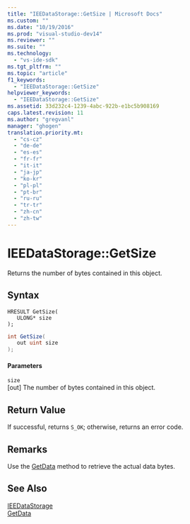 ```yaml
---
title: "IEEDataStorage::GetSize | Microsoft Docs"
ms.custom: ""
ms.date: "10/19/2016"
ms.prod: "visual-studio-dev14"
ms.reviewer: ""
ms.suite: ""
ms.technology: 
  - "vs-ide-sdk"
ms.tgt_pltfrm: ""
ms.topic: "article"
f1_keywords: 
  - "IEEDataStorage::GetSize"
helpviewer_keywords: 
  - "IEEDataStorage::GetSize"
ms.assetid: 33d232c4-1239-4abc-922b-e1bc5b908169
caps.latest.revision: 11
ms.author: "gregvanl"
manager: "ghogen"
translation.priority.mt: 
  - "cs-cz"
  - "de-de"
  - "es-es"
  - "fr-fr"
  - "it-it"
  - "ja-jp"
  - "ko-kr"
  - "pl-pl"
  - "pt-br"
  - "ru-ru"
  - "tr-tr"
  - "zh-cn"
  - "zh-tw"
---
```

# IEEDataStorage::GetSize
Returns the number of bytes contained in this object.  
  
## Syntax  
  
```cpp#  
HRESULT GetSize(  
   ULONG* size  
);  
```  
  
```c#  
int GetSize(  
   out uint size  
);  
```  
  
#### Parameters  
 `size`  
 [out] The number of bytes contained in this object.  
  
## Return Value  
 If successful, returns `S_OK`; otherwise, returns an error code.  
  
## Remarks  
 Use the [GetData](../extensibility/ieedatastorage--getdata.md) method to retrieve the actual data bytes.  
  
## See Also  
 [IEEDataStorage](../extensibility/ieedatastorage.md)   
 [GetData](../extensibility/ieedatastorage--getdata.md)